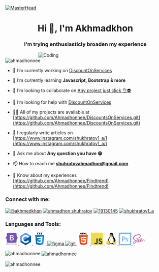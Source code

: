 [![MasterHead](https://tenor.com/btWjc.gif)](https://github.com/Ahmadhonnee)
<h1 align="center">Hi 👋, I'm Akhmadkhon</h1>
<h3 align="center">I'm trying enthusiasticly broaden my experience</h3>
<img align="right" alt="Coding" width="400" src="https://tenor.com/btWjc.gif">


<p align="left"> <img src="https://komarev.com/ghpvc/?username=ahmadhonnee&label=Profile%20views&color=0e75b6&style=flat" alt="ahmadhonnee" /> </p>

- 🔭 I’m currently working on [DiscountOnServices](https://github.com/Ahmadhonnee/DiscountsOnServices.git)

- 🌱 I’m currently learning **Javascript, Bootstrap & more**

- 👯 I’m looking to collaborate on [Any project just click 👌👽](https://github.com/Ahmadhonnee?tab=repositories)

- 🤝 I’m looking for help with [DiscountOnServices](https://github.com/Ahmadhonnee/DiscountsOnServices.git)

- 👨‍💻 All of my projects are available at [https://github.com/Ahmadhonnee/DiscountsOnServices.git](https://github.com/Ahmadhonnee/DiscountsOnServices.git)

- 📝 I regularly write articles on [https://www.instagram.com/shukhratov1_a/](https://www.instagram.com/shukhratov1_a/)

- 💬 Ask me about **Any question you have 😁**

- 📫 How to reach me **shuhratovahmadhon@gmail.com**

- 📄 Know about my experiences [https://github.com/Ahmadhonnee/Findtrend](https://github.com/Ahmadhonnee/Findtrend)

<h3 align="left">Connect with me:</h3>
<p align="left">
<a href="https://codepen.io/@akhmedkhan" target="blank"><img align="center" src="https://raw.githubusercontent.com/rahuldkjain/github-profile-readme-generator/master/src/images/icons/Social/codepen.svg" alt="@akhmedkhan" height="30" width="40" /></a>
<a href="https://linkedin.com/in/ahmadhon shuhratov" target="blank"><img align="center" src="https://raw.githubusercontent.com/rahuldkjain/github-profile-readme-generator/master/src/images/icons/Social/linked-in-alt.svg" alt="ahmadhon shuhratov" height="30" width="40" /></a>
<a href="https://stackoverflow.com/users/19130145" target="blank"><img align="center" src="https://raw.githubusercontent.com/rahuldkjain/github-profile-readme-generator/master/src/images/icons/Social/stack-overflow.svg" alt="19130145" height="30" width="40" /></a>
<a href="https://instagram.com/shukhratov1_a" target="blank"><img align="center" src="https://raw.githubusercontent.com/rahuldkjain/github-profile-readme-generator/master/src/images/icons/Social/instagram.svg" alt="shukhratov1_a" height="30" width="40" /></a>
</p>

<h3 align="left">Languages and Tools:</h3>
<p align="left"> <a href="https://getbootstrap.com" target="_blank" rel="noreferrer"> <img src="https://raw.githubusercontent.com/devicons/devicon/master/icons/bootstrap/bootstrap-plain-wordmark.svg" alt="bootstrap" width="40" height="40"/> </a> <a href="https://www.cprogramming.com/" target="_blank" rel="noreferrer"> <img src="https://raw.githubusercontent.com/devicons/devicon/master/icons/c/c-original.svg" alt="c" width="40" height="40"/> </a> <a href="https://www.w3schools.com/css/" target="_blank" rel="noreferrer"> <img src="https://raw.githubusercontent.com/devicons/devicon/master/icons/css3/css3-original-wordmark.svg" alt="css3" width="40" height="40"/> </a> <a href="https://www.figma.com/" target="_blank" rel="noreferrer"> <img src="https://www.vectorlogo.zone/logos/figma/figma-icon.svg" alt="figma" width="40" height="40"/> </a> <a href="https://git-scm.com/" target="_blank" rel="noreferrer"> <img src="https://www.vectorlogo.zone/logos/git-scm/git-scm-icon.svg" alt="git" width="40" height="40"/> </a> <a href="https://www.w3.org/html/" target="_blank" rel="noreferrer"> <img src="https://raw.githubusercontent.com/devicons/devicon/master/icons/html5/html5-original-wordmark.svg" alt="html5" width="40" height="40"/> </a> <a href="https://developer.mozilla.org/en-US/docs/Web/JavaScript" target="_blank" rel="noreferrer"> <img src="https://raw.githubusercontent.com/devicons/devicon/master/icons/javascript/javascript-original.svg" alt="javascript" width="40" height="40"/> </a> <a href="https://www.linux.org/" target="_blank" rel="noreferrer"> <img src="https://raw.githubusercontent.com/devicons/devicon/master/icons/linux/linux-original.svg" alt="linux" width="40" height="40"/> </a> <a href="https://www.photoshop.com/en" target="_blank" rel="noreferrer"> <img src="https://raw.githubusercontent.com/devicons/devicon/master/icons/photoshop/photoshop-line.svg" alt="photoshop" width="40" height="40"/> </a> <a href="https://sass-lang.com" target="_blank" rel="noreferrer"> <img src="https://raw.githubusercontent.com/devicons/devicon/master/icons/sass/sass-original.svg" alt="sass" width="40" height="40"/> </a> </p>

<p><img align="left" src="https://github-readme-stats.vercel.app/api/top-langs?username=ahmadhonnee&show_icons=true&locale=en&layout=compact" alt="ahmadhonnee" /></p>

<p>&nbsp;<img align="center" src="https://github-readme-stats.vercel.app/api?username=ahmadhonnee&show_icons=true&locale=en" alt="ahmadhonnee" /></p>

<p><img align="center" src="https://github-readme-streak-stats.herokuapp.com/?user=ahmadhonnee&" alt="ahmadhonnee" /></p>
